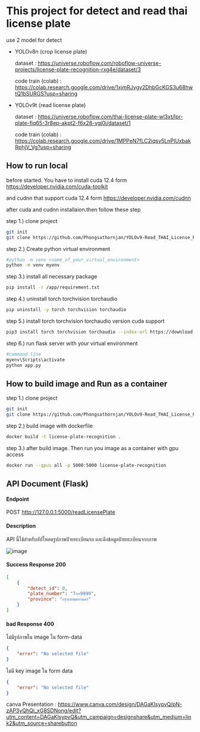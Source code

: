# This project for detect and read thai license plate
use 2 model for detect
* YOLOv8n (crop license plate)

  dataset : https://universe.roboflow.com/roboflow-universe-projects/license-plate-recognition-rxg4e/dataset/3

  code train (colab) : https://colab.research.google.com/drive/1xjmRJvgy2DhbGcKGS3u68hwtQ1bSURGS?usp=sharing 

* YOLOv9t (read license plate)

  dataset : https://universe.roboflow.com/thai-license-plate-wl3xt/lpr-plate-fiq65-3r8ep-akpt2-f6x28-vgj0i/dataset/1

  code train (colab) : https://colab.research.google.com/drive/1MPPeN7fLC2iqsy5LnPIUxbakRphjV_Vg?usp=sharing

## How to run local
before started. You have to install cuda 12.4 form https://developer.nvidia.com/cuda-toolkit

and cudnn that support cuda 12.4 form https://developer.nvidia.com/cudnn

after cuda and cudnn installaion.then follow these step

step 1.) clone project
``` bash
git init
git clone https://github.com/Phongsathornjan/YOLOv9-Read_THAI_License_Plate.git
```
step 2.) Create python virtual environment
``` bash
#python -m venv <name_of_your_virtual_environment>
python -m venv myenv
```
step 3.) install all necessary package
``` bash
pip install -r /app/requirement.txt  
```
step 4.) uninstall torch torchvision torchaudio  
``` bash
pip uninstall -y torch torchvision torchaudio  
```
step 5.) install torch torchvision torchaudio version cuda support
``` bash
pip3 install torch torchvision torchaudio --index-url https://download.pytorch.org/whl/cu124
```
step 6.) run flask server with your virtual environment
``` bash
#command line
myenv\Scripts\activate
python app.py
```

## How to build image and Run as a container

step 1.) clone project
``` bash
git init
git clone https://github.com/Phongsathornjan/YOLOv9-Read_THAI_License_Plate.git
```
step 2.) build image with dockerfile
``` bash
docker build -t license-plate-recognition .
```
step 3.) after build image. Then run you image as a container with gpu access
``` bash
docker run --gpus all -p 5000:5000 license-plate-recognition
```

## API Document (Flask)
#### Endpoint
POST http://127.0.0.1:5000/readLicensePlate

#### Description
API นี้ใช้สำหรับอัปโหลดรูปภาพป้ายทะเบียนรถ และดึงข้อมูลป้ายทะเบียนจากภาพ
<br>

![image](https://github.com/user-attachments/assets/452868c2-25fd-4dbc-96ed-7e48413dda1c)

#### Success Response 200
```JSON
[
    {
        "detect_id": 0,
        "plate_number": "7กก9999",
        "province": "กรุงเทพมหานคร"
    }
]
```
#### bad Response 400
ไม่มีรูปภาพใน image ใน form-data
```JSON
{
    "error": "No selected file"
}
```

ไม่มี key image ใน form data
```JSON
{
    "error": "No selected file"
}
```

canva Presentation : https://www.canva.com/design/DAGaKlsypvQ/pN-zAP3yQhQi_xG8SDNong/edit?utm_content=DAGaKlsypvQ&utm_campaign=designshare&utm_medium=link2&utm_source=sharebutton


